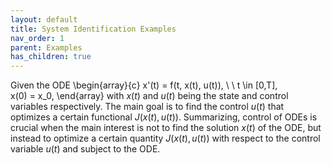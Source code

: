 ```yaml
---
layout: default
title: System Identification Examples
nav_order: 1
parent: Examples
has_children: true
---
```


Given the ODE
\begin{array}{c}
x'(t) = f(t, x(t), u(t)), \ \ t \in [0,T], \
x(0) = x_0,
\end{array}
with $x(t)$ and $u(t)$ being the state and control variables respectively. The main goal is to find the control $u(t)$ that optimizes a certain functional $J(x(t),u(t))$.
Summarizing, control of ODEs is crucial when the main interest is not to find the solution $x(t)$ of the ODE, but instead to optimize a certain quantity $J(x(t),u(t))$ with respect to the control variable $u(t)$ and subject to the ODE.